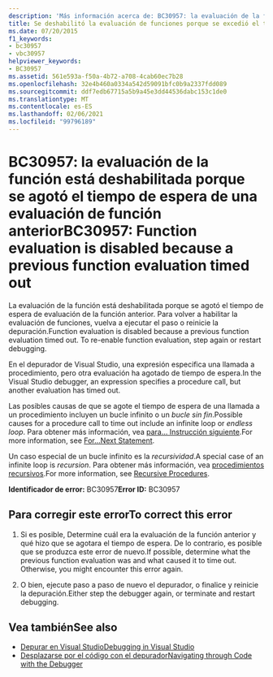 ```yaml
---
description: 'Más información acerca de: BC30957: la evaluación de la función está deshabilitada porque se agotó el tiempo de espera de una evaluación de función anterior'
title: Se deshabilitó la evaluación de funciones porque se excedió el tiempo de espera de una evaluación de funciones anterior
ms.date: 07/20/2015
f1_keywords:
- bc30957
- vbc30957
helpviewer_keywords:
- BC30957
ms.assetid: 561e593a-f50a-4b72-a708-4cab60ec7b28
ms.openlocfilehash: 32e4b460a0334a542d59091bfc0b9a2337fdd089
ms.sourcegitcommit: ddf7edb67715a5b9a45e3dd44536dabc153c1de0
ms.translationtype: MT
ms.contentlocale: es-ES
ms.lasthandoff: 02/06/2021
ms.locfileid: "99796189"
---
```

# <a name="bc30957-function-evaluation-is-disabled-because-a-previous-function-evaluation-timed-out"></a><span data-ttu-id="973b2-103">BC30957: la evaluación de la función está deshabilitada porque se agotó el tiempo de espera de una evaluación de función anterior</span><span class="sxs-lookup"><span data-stu-id="973b2-103">BC30957: Function evaluation is disabled because a previous function evaluation timed out</span></span>

<span data-ttu-id="973b2-104">La evaluación de la función está deshabilitada porque se agotó el tiempo de espera de evaluación de la función anterior. Para volver a habilitar la evaluación de funciones, vuelva a ejecutar el paso o reinicie la depuración.</span><span class="sxs-lookup"><span data-stu-id="973b2-104">Function evaluation is disabled because a previous function evaluation timed out. To re-enable function evaluation, step again or restart debugging.</span></span>

 <span data-ttu-id="973b2-105">En el depurador de Visual Studio, una expresión especifica una llamada a procedimiento, pero otra evaluación ha agotado de tiempo de espera.</span><span class="sxs-lookup"><span data-stu-id="973b2-105">In the Visual Studio debugger, an expression specifies a procedure call, but another evaluation has timed out.</span></span>

 <span data-ttu-id="973b2-106">Las posibles causas de que se agote el tiempo de espera de una llamada a un procedimiento incluyen un bucle infinito o un *bucle sin fin*.</span><span class="sxs-lookup"><span data-stu-id="973b2-106">Possible causes for a procedure call to time out include an infinite loop or *endless loop*.</span></span> <span data-ttu-id="973b2-107">Para obtener más información, vea [para... Instrucción siguiente](../statements/for-next-statement.md).</span><span class="sxs-lookup"><span data-stu-id="973b2-107">For more information, see [For...Next Statement](../statements/for-next-statement.md).</span></span>

 <span data-ttu-id="973b2-108">Un caso especial de un bucle infinito es la *recursividad*.</span><span class="sxs-lookup"><span data-stu-id="973b2-108">A special case of an infinite loop is *recursion*.</span></span> <span data-ttu-id="973b2-109">Para obtener más información, vea [procedimientos recursivos](../../programming-guide/language-features/procedures/recursive-procedures.md).</span><span class="sxs-lookup"><span data-stu-id="973b2-109">For more information, see [Recursive Procedures](../../programming-guide/language-features/procedures/recursive-procedures.md).</span></span>

 <span data-ttu-id="973b2-110">**Identificador de error:** BC30957</span><span class="sxs-lookup"><span data-stu-id="973b2-110">**Error ID:** BC30957</span></span>

## <a name="to-correct-this-error"></a><span data-ttu-id="973b2-111">Para corregir este error</span><span class="sxs-lookup"><span data-stu-id="973b2-111">To correct this error</span></span>

1. <span data-ttu-id="973b2-112">Si es posible, Determine cuál era la evaluación de la función anterior y qué hizo que se agotara el tiempo de espera. De lo contrario, es posible que se produzca este error de nuevo.</span><span class="sxs-lookup"><span data-stu-id="973b2-112">If possible, determine what the previous function evaluation was and what caused it to time out. Otherwise, you might encounter this error again.</span></span>

2. <span data-ttu-id="973b2-113">O bien, ejecute paso a paso de nuevo el depurador, o finalice y reinicie la depuración.</span><span class="sxs-lookup"><span data-stu-id="973b2-113">Either step the debugger again, or terminate and restart debugging.</span></span>

## <a name="see-also"></a><span data-ttu-id="973b2-114">Vea también</span><span class="sxs-lookup"><span data-stu-id="973b2-114">See also</span></span>

- [<span data-ttu-id="973b2-115">Depurar en Visual Studio</span><span class="sxs-lookup"><span data-stu-id="973b2-115">Debugging in Visual Studio</span></span>](/visualstudio/debugger/debugger-feature-tour)
- [<span data-ttu-id="973b2-116">Desplazarse por el código con el depurador</span><span class="sxs-lookup"><span data-stu-id="973b2-116">Navigating through Code with the Debugger</span></span>](/visualstudio/debugger/navigating-through-code-with-the-debugger)
